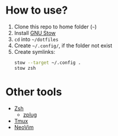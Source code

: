 # How to use?
1. Clone this repo to home folder (`~`)
2. Install [GNU Stow](https://www.gnu.org/software/stow/)
3. `cd` into `~/dotfiles`
4. Create `~/.config/`, if the folder not exist
5. Create symlinks:
     ```bash
     stow --target ~/.config .
     stow zsh
     ```

# Other tools
- [Zsh](https://www.zsh.org/)
  - [zplug](https://github.com/zplug/zplug)
- [Tmux](https://github.com/tmux/tmux)
- [NeoVim](https://neovim.io/)
